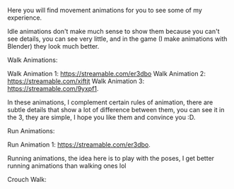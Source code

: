 Here you will find movement animations for you to see some of my experience.

Idle animations don't make much sense to show them because you can't see details, you can see very little, and in the game (I make animations with Blender) they look much better.

Walk Animations:

Walk Animation 1: https://streamable.com/er3dbo
Walk Animation 2: https://streamable.com/xiftjt
Walk Animation 3: https://streamable.com/9yxpf1.

In these animations, I complement certain rules of animation, there are subtle details that show a lot of difference between them, you can see it in the 3, they are simple, I hope you like them and convince you :D.

Run Animations:

Run Animation 1: https://streamable.com/er3dbo.

Running animations, the idea here is to play with the poses, I get better running animations than walking ones lol

Crouch Walk:


